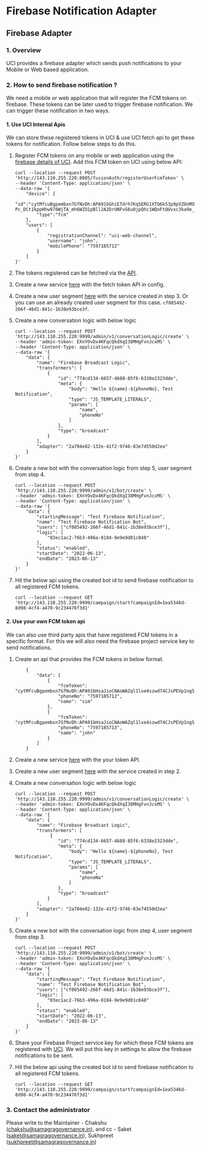 # Firebase Notification Adapter

## Firebase Adapter

### 1. Overview

UCI provides a firebase adapter which sends push notifications to your Mobile or Web based application.

### 2. How to send firebase notification ?

We need a mobile or web application that will register the FCM tokens on firebase. These tokens can be later used to trigger firebase notification. We can trigger these notification in two ways.

#### 1. Use UCI Internal Apis

We can store these registered tokens in UCI & use UCI fetch api to get these tokens for notification. Follow below steps to do this.

1.  Register FCM tokens on any mobile or web application using the [firebase details of UCI](firebase-notification-adapter.md#3.-contact-the-administrator). Add this FCM token on UCI using below API:

    ```
    curl --location --request POST 'http://143.110.255.220:8085/fusionAuth/registerUserFcmToken' \
    --header 'Content-Type: application/json' \
    --data-raw '{
        "device": {
            "id":"cytMfcuBgpembxn7GfNvDh:APA91bGhiETdrh7Kq5ERG1XTQ6k53p9pVZOnMOmMFIVJVy_h4rwFb03F9AWsJ9Y51-Pc_DCt1kppHhw976WjTA_mh6WZO1pBll2A2DrUNFvG6uOjpQhc1WQoFtQUvxc3ka9e_TbBriu8",
            "type":"fcm"
        },
        "users": [
            {
                "registrationChannel": "uci-web-channel",
                "username": "john",
                "mobilePhone": "7597185712"
            }
        ]
    }'
    ```
2. The tokens registered can be fetched via the [API](http://143.110.255.220:8080/fusionAuth/fetchFcmTokens).
3. Create a new service [here](http://143.110.255.220:15003/console/data/default/schema/public/tables/service/browse) with the fetch token API in config.
4. Create a new user segment [here](http://143.110.255.220:15003/console/data/default/schema/public/tables/userSegment/browse) with the service created in step 3. Or you can use an already created user segment for this case. `cf085492-266f-46d1-841c-1b38e93bce3f`.
5.  Create a new conversation logic with below logic

    ```
    curl --location --request POST 'http://143.110.255.220:9999/admin/v1/conversationLogic/create' \
    --header 'admin-token: EXnYOvDx4KFqcQkdXqI38MHgFvnJcxMS' \
    --header 'Content-Type: application/json' \
    --data-raw '{
        "data": {
            "name": "Firebase Broadcast Logic",
            "transformers": [
                {
                    "id": "774cd134-6657-4688-85f6-6338e2323dde",
                    "meta": {
                        "body": "Hello ${name}-${phoneNo}, Test Notification",
                        "type": "JS_TEMPLATE_LITERALS",
                        "params": [
                            "name",
                            "phoneNo"
                        ]
                    },
                    "type": "broadcast"
                }
            ],
            "adapter": "2a704e82-132e-41f2-9746-83e74550d2ea"
        }
    }'
    ```
6.  Create a new bot with the conversation logic from step 5, user segment from step 4.

    ```
    curl --location --request POST 'http://143.110.255.220:9999/admin/v1/bot/create' \
    --header 'admin-token: EXnYOvDx4KFqcQkdXqI38MHgFvnJcxMS' \
    --header 'Content-Type: application/json' \
    --data-raw '{
        "data": {
            "startingMessage": "Test Firebase Notification",
            "name": "Test Firebase Notification Bot",
            "users": ["cf085492-266f-46d1-841c-1b38e93bce3f"],
            "logic": [
                "03ec1ac2-76b3-496a-8184-9e9e9d01c048"
            ],
            "status": "enabled",
            "startDate": "2022-06-13",
            "endDate": "2023-06-13"
        }
    }'
    ```
7.  Hit the below api using the created bot id to send firebase notification to all registered FCM tokens.

    ```
    curl --location --request GET 'http://143.110.255.220:9999/campaign/start?campaignId=1ea5346d-8d98-4cf4-a470-9c234476f3d1'
    ```

#### 2. Use your own FCM token api

We can also use third party apis that have registered FCM tokens in a specific format. For this we will also need the firebase project service key to send notifications.

1.  Create an api that provides the FCM tokens in below format.

    ```
        {
            "data": [
                {
                    "fcmToken": "cytMfcuBgpembxn7GfNvDh:APA91bHsaJioCNAoWAZql1lxe4szwd74CJsPEVp1ngSCrzMcft6kB9ZrZnUZ9PUVU47kGiVSUAk70ayF55nzi8vU6jlWI4AGLkTo9ZBZnwMll0ZqVKioAQARvgE4GTUwIoTWAqVUYGMN",
                    "phoneNo": "7597185712",
                    "name": "sim"
                },
                {
                    "fcmToken": "cytMfcuBgpembxn7GfNvDh:APA91bHsaJioCNAoWAZql1lxe4szwd74CJsPEVp1ngSCrzMcft6kB9ZrZnUZ9PUVU47kGiVSUAk70ayF55nzi8vU6jlWI4AGLkTo9ZBZnwMll0ZqVKioAQARvgE4GTUwIoTWAqVUASDF",
                    "phoneNo": "7597185713",
                    "name": "john"
                }
            ]
        }
    ```
2. Create a new service [here](http://143.110.255.220:15003/console/data/default/schema/public/tables/service/browse) with the your token API.
3. Create a new user segment [here](http://143.110.255.220:15003/console/data/default/schema/public/tables/userSegment/browse) with the service created in step 2.
4.  Create a new conversation logic with below logic

    ```
    curl --location --request POST 'http://143.110.255.220:9999/admin/v1/conversationLogic/create' \
    --header 'admin-token: EXnYOvDx4KFqcQkdXqI38MHgFvnJcxMS' \
    --header 'Content-Type: application/json' \
    --data-raw '{
        "data": {
            "name": "Firebase Broadcast Logic",
            "transformers": [
                 {
                    "id": "774cd134-6657-4688-85f6-6338e2323dde",
                    "meta": {
                        "body": "Hello ${name}-${phoneNo}, Test Notification",
                        "type": "JS_TEMPLATE_LITERALS",
                        "params": [
                            "name",
                            "phoneNo"
                        ]
                    },
                    "type": "broadcast"
                }
            ],
            "adapter": "2a704e82-132e-41f2-9746-83e74550d2ea"
        }
    }'
    ```
5.  Create a new bot with the conversation logic from step 4, user segment from step 3.

    ```
    curl --location --request POST 'http://143.110.255.220:9999/admin/v1/bot/create' \
    --header 'admin-token: EXnYOvDx4KFqcQkdXqI38MHgFvnJcxMS' \
    --header 'Content-Type: application/json' \
    --data-raw '{
        "data": {
            "startingMessage": "Test Firebase Notification",
            "name": "Test Firebase Notification Bot",
            "users": ["cf085492-266f-46d1-841c-1b38e93bce3f"],
            "logic": [
                "03ec1ac2-76b3-496a-8184-9e9e9d01c048"
            ],
            "status": "enabled",
            "startDate": "2022-06-13",
            "endDate": "2023-06-13"
        }
    }'
    ```
6. Share your Firebase Project service key for which these FCM tokens are registered with [UCI](firebase-notification-adapter.md#3.-contact-the-administrator). We will put this key in settings to allow the firebase notifications to be sent.
7.  Hit the below api using the created bot id to send firebase notification to all registered FCM tokens.

    ```
    curl --location --request GET 'http://143.110.255.220:9999/campaign/start?campaignId=1ea5346d-8d98-4cf4-a470-9c234476f3d1'
    ```

### 3. Contact the administrator

Please write to the Maintainer - Chakshu (chakshu@samagragovernance.in), and cc - Saket (saket@samagragovernance.in), Sukhpreet (sukhpreet@samagragovernance.in)
